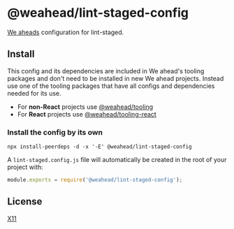 # @weahead/lint-staged-config

[We aheads](https://www.weahead.se/) configuration for lint-staged.

## Install

This config and its dependencies are included in We ahead's tooling packages and don't need to be installed in new We ahead projects. Instead use one of the tooling packages that have all configs and dependencies needed for its use.

- For **non-React** projects use [@weahead/tooling](https://github.com/weahead/tooling)
- For **React** projects use [@weahead/tooling-react](https://github.com/weahead/tooling-react)

### Install the config by its own

`npx install-peerdeps -d -x '-E' @weahead/lint-staged-config`

A `lint-staged.config.js` file will automatically be created in the root of your project with:

```js
module.exports = require('@weahead/lint-staged-config');
```

## License

[X11](LICENSE)
